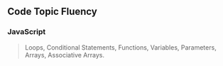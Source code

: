 ## Code Topic Fluency 

### JavaScript
> Loops, Conditional Statements, Functions, Variables, Parameters, Arrays, Associative Arrays.

